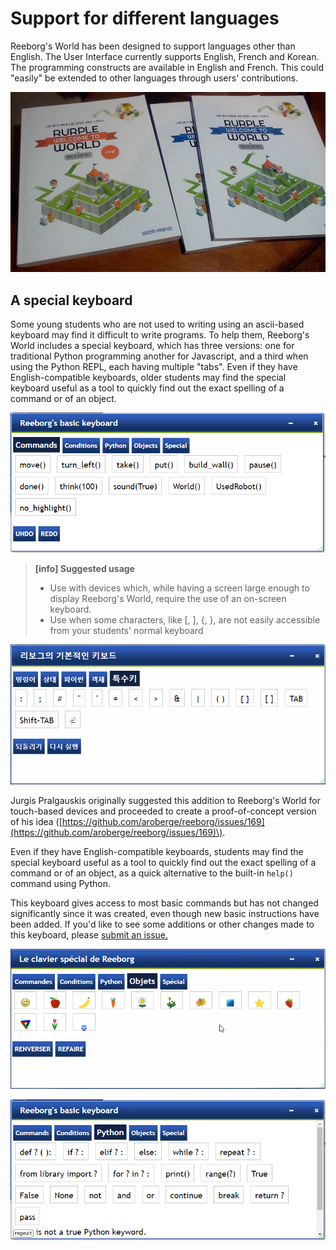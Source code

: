 # Support for different languages

Reeborg's World has been designed to support languages other than English. The User Interface currently supports English, French and Korean. The programming constructs are available in English and French.  This could "easily" be extended to other languages through users' contributions.

![Two books (red for teacher, blue for students) produced by Samsung Korea based on RUR-PLE, the desktop program precursor to Reeborg’s World.](/images/rurple_book.png)

## A special keyboard

Some young students who are not used to writing using an ascii-based keyboard may find it difficult to write programs. To help them, Reeborg's World includes a special keyboard, which has three versions: one for traditional Python programming another for Javascript, and a third when using the Python REPL, each having multiple "tabs". Even if they have English-compatible keyboards, older students may find the special keyboard useful as a tool to quickly find out the exact spelling of a command or of an object.

![](/images/keyboard1.png)


> **\[info\] Suggested usage**
>
> * Use with devices which, while having a screen large enough to display Reeborg's World, require the use of an on-screen keyboard.
> * Use when some characters, like \[, \], {, }, are not easily accessible from your students' normal keyboard

![](/images/keyboard4.png)

Jurgis Pralgauskis originally suggested this addition to Reeborg's World for touch-based devices and proceeded to create a proof-of-concept version of his idea \([https://github.com/aroberge/reeborg/issues/169](https://github.com/aroberge/reeborg/issues/169)\).

Even if they have English-compatible keyboards, students may find the special keyboard useful as a tool to quickly find out the exact spelling of a command or of an object, as a quick alternative to the built-in `help()` command using Python.

This keyboard gives access to most basic commands but has not changed significantly since it was created, even though new basic instructions have been added. If you'd like to see some additions or other changes made to this keyboard, please [submit an issue.](https://github.com/aroberge/reeborg/issues)


![](/images/keyboard3.png)

![](/images/keyboard2.png)



